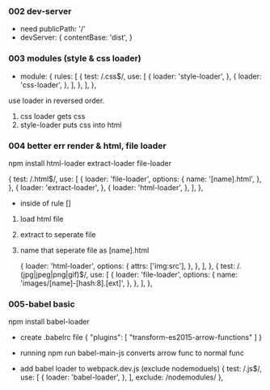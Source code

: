 ### 002 dev-server
- need publicPath: '/'
- devServer: {
    contentBase: 'dist',
  }

### 003 modules (style & css loader)
-   module: {
    rules: [
      {
        test: /\.css$/,
        use: [
          {
            loader: 'style-loader',
          },
          {
            loader: 'css-loader',
          },
        ],
      },
    ],
  },

use loader in reversed order. 
1. css loader gets css
2. style-loader puts css into html

### 004 better err render & html, file loader
npm install html-loader extract-loader file-loader

{
  test: /\.html$/,
  use: [
    {
      loader: 'file-loader',
      options: {
        name: '[name].html',
      },
    },
    {
      loader: 'extract-loader',
    },
    {
      loader: 'html-loader',
    },
  ],
},

- inside of rule []
1. load html file
2. extract to seperate file
3. name that seperate file as [name].html


    {
      loader: 'html-loader',
      options: {
        attrs: ['img:src'],
      },
    },
  ],
},
{
  test: /\.(jpg|jpeg|png|gif)$/,
  use: [
    {
      loader: 'file-loader',
      options: {
        name: 'images/[name]-[hash:8].[ext]',
      },
    },
  ],
},

### 005-babel basic
npm install babel-loader

- create .babelrc file
{
  "plugins": [
    "transform-es2015-arrow-functions"
  ]
}

- running npm run babel-main-js converts arrow func to normal func

- add babel loader to webpack.dev.js (exclude nodemoduels)
      {
        test: /\.js$/,
        use: [
          {
            loader: 'babel-loader',
          },
        ],
        exclude: /nodemodules/
      },